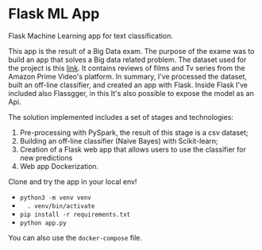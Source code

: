 # Flask ML App
Flask Machine Learning app for text classification.


This app is the result of a Big Data exam. The purpose of the exame was to build an app that solves a Big data related problem. The dataset used for the project is this <a href="https://www.kaggle.com/ryati131457/web-data-amazon-movie-reviews-processed">link</a>. It contains reviews of films and Tv series from the Amazon Prime Video's platform. In summary, I've processed the dataset, built an off-line classifier, and created an app with Flask. Inside Flask I've included also Flassgger, in this It's also possible to expose the model as an Api.

The solution implemented includes a set of stages and technologies:
<br>
<ol>
<li>Pre-processing with PySpark, the result of this stage is a csv dataset;</li>
<li>Building an off-line classifier (Naive Bayes) with Scikit-learn;</li>
<li>Creation of a Flask web app that allows users to use the classifier for new predictions </li>
<li>Web app Dockerization.</li>
</ol>

Clone and try the app in your local env!
- `python3 -m venv venv` 
- `  . venv/bin/activate`
- `pip install -r requirements.txt`
- `python app.py`

You can also use the `docker-compose` file.
